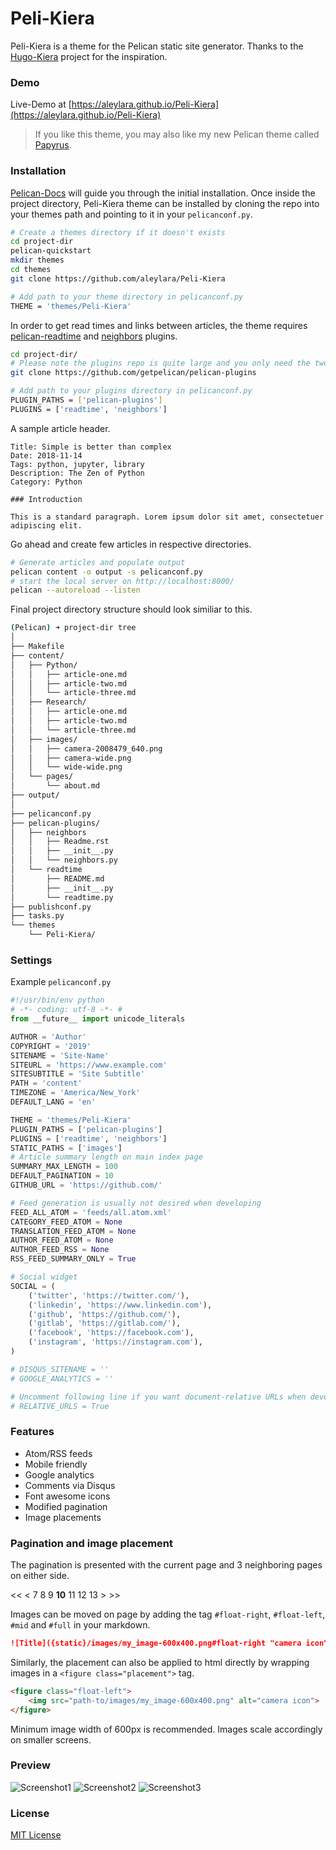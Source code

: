 
# Peli-Kiera

Peli-Kiera is a theme for the Pelican static site generator.
Thanks to the [Hugo-Kiera](https://github.com/avianto/hugo-kiera) project for the inspiration.
### Demo
Live-Demo at [https://aleylara.github.io/Peli-Kiera](https://aleylara.github.io/Peli-Kiera)
> If you like this theme, you may also like my new Pelican theme called [Papyrus](https://github.com/aleylara/Papyrus).
### Installation
[Pelican-Docs](https://docs.getpelican.com/en/stable/) will guide you through the initial installation.
Once inside the project directory, Peli-Kiera theme can be installed by cloning the repo into your 
themes path and pointing to it in your `pelicanconf.py`.
```bash  
# Create a themes directory if it doesn't exists
cd project-dir
pelican-quickstart
mkdir themes
cd themes
git clone https://github.com/aleylara/Peli-Kiera

# Add path to your theme directory in pelicanconf.py
THEME = 'themes/Peli-Kiera'
```
In order to get read times and links between articles, the theme requires [pelican-readtime](https://github.com/getpelican/pelican-plugins/tree/master/readtime) and [neighbors](https://github.com/getpelican/pelican-plugins/tree/master/neighbors) plugins.

```bash
cd project-dir/
# Please note the plugins repo is quite large and you only need the two.
git clone https://github.com/getpelican/pelican-plugins

# Add path to your plugins directory in pelicanconf.py
PLUGIN_PATHS = ['pelican-plugins']
PLUGINS = ['readtime', 'neighbors']
```
A sample article header.
```text
Title: Simple is better than complex 
Date: 2018-11-14
Tags: python, jupyter, library
Description: The Zen of Python
Category: Python

### Introduction

This is a standard paragraph. Lorem ipsum dolor sit amet, consectetuer adipiscing elit.
``` 
Go ahead and create few articles in respective directories.
```bash
# Generate articles and populate output
pelican content -o output -s pelicanconf.py
# start the local server on http://localhost:8000/
pelican --autoreload --listen
```

Final project directory structure should look similiar to this.

```bash
(Pelican) ➜ project-dir tree
│                                  
├── Makefile
├── content/
│   ├── Python/
│   │   ├── article-one.md
│   │   ├── article-two.md
│   │   └── article-three.md   
│   ├── Research/
│   │   ├── article-one.md
│   │   ├── article-two.md
│   │   └── article-three.md
│   ├── images/
│   │   ├── camera-2008479_640.png
│   │   ├── camera-wide.png
│   │   └── wide-wide.png
│   └── pages/
│       └── about.md
├── output/ 
│ 
├── pelicanconf.py
├── pelican-plugins/
│   ├── neighbors
│   │   ├── Readme.rst
│   │   ├── __init__.py
│   │   └── neighbors.py
│   └── readtime
│       ├── README.md
│       ├── __init__.py
│       └── readtime.py     
├── publishconf.py
├── tasks.py
└── themes
    └── Peli-Kiera/
```

### Settings
Example `pelicanconf.py`
    
```python
#!/usr/bin/env python
# -*- coding: utf-8 -*- #
from __future__ import unicode_literals

AUTHOR = 'Author'
COPYRIGHT = '2019'
SITENAME = 'Site-Name'
SITEURL = 'https://www.example.com'
SITESUBTITLE = 'Site Subtitle'
PATH = 'content'
TIMEZONE = 'America/New_York'
DEFAULT_LANG = 'en'

THEME = 'themes/Peli-Kiera'
PLUGIN_PATHS = ['pelican-plugins']
PLUGINS = ['readtime', 'neighbors']
STATIC_PATHS = ['images']
# Article summary length on main index page
SUMMARY_MAX_LENGTH = 100
DEFAULT_PAGINATION = 10
GITHUB_URL = 'https://github.com/'

# Feed generation is usually not desired when developing
FEED_ALL_ATOM = 'feeds/all.atom.xml'
CATEGORY_FEED_ATOM = None
TRANSLATION_FEED_ATOM = None
AUTHOR_FEED_ATOM = None
AUTHOR_FEED_RSS = None
RSS_FEED_SUMMARY_ONLY = True

# Social widget
SOCIAL = (
    ('twitter', 'https://twitter.com/'),
    ('linkedin', 'https://www.linkedin.com'),
    ('github', 'https://github.com/'),
    ('gitlab', 'https://gitlab.com/'),
    ('facebook', 'https://facebook.com'),
    ('instagram', 'https://instagram.com'),
)

# DISQUS_SITENAME = ''
# GOOGLE_ANALYTICS = ''

# Uncomment following line if you want document-relative URLs when developing
# RELATIVE_URLS = True
```

### Features
* Atom/RSS feeds
* Mobile friendly 
* Google analytics 
* Comments via Disqus
* Font awesome icons
* Modified pagination
* Image placements

### Pagination and image placement
The pagination is presented with the current page and 3 neighboring pages on either side. 
                                        
   <<  <   7  8  9  **10**  11  12  13  >  >>
      
Images can be moved on page by adding the tag `#float-right`, `#float-left`, `#mid` and `#full` in your markdown.

```markdown
![Title]({static}/images/my_image-600x400.png#float-right "camera icon")
``` 
  
Similarly, the placement can also be applied to html directly by wrapping images in a `<figure class="placement">` tag.

```html
<figure class="float-left">
    <img src="path-to/images/my_image-600x400.png" alt="camera icon">
</figure>
``` 
Minimum image width of 600px is recommended. Images scale accordingly on smaller screens.

### Preview
![Screenshot1](screenshot-1.png "Screenshot Desktop")
![Screenshot2](screenshot-2.png "Screenshot Mobile")
![Screenshot3](screenshot-3.png "Screenshot Mobile")

### License
[MIT License](https://github.com/avianto/hugo-kiera/blob/master/LICENSE.md)

